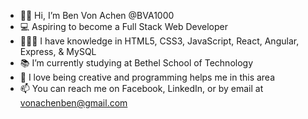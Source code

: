 - 👋🏻 Hi, I’m Ben Von Achen @BVA1000
- 💻 Aspiring to become a Full Stack Web Developer
- 👨🏻‍🎓 I have knowledge in HTML5, CSS3, JavaScript, React, Angular, Express, & MySQL
- 📚 I’m currently studying at Bethel School of Technology
- 🎨 I love being creative and programming helps me in this area 
- 📫 You can reach me on Facebook, LinkedIn, or by email at vonachenben@gmail.com

<!---
BVA1000/BVA1000 is a ✨ special ✨ repository because its `README.md` (this file) appears on your GitHub profile.
You can click the Preview link to take a look at your changes.
--->
